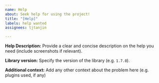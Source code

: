 ```yaml
---
name: Help
about: Seek help for using the project!
title: "[Help]"
labels: help wanted
assignees: tjtanjin

---
```


**Help Description:**
Provide a clear and concise description on the help you need (include screenshots if relevant).

**Library version:**
Specify the version of the library (e.g. `1.7.0`).

**Additional context:**
Add any other context about the problem here (e.g. plugins used, if any)
